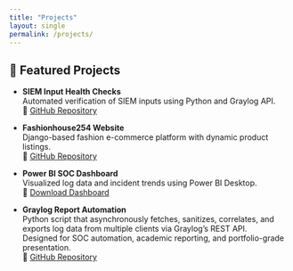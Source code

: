 ```yaml
---
title: "Projects"
layout: single
permalink: /projects/
---
```


## 🚀 Featured Projects

- **SIEM Input Health Checks**  
  Automated verification of SIEM inputs using Python and Graylog API.  
  🔗 [GitHub Repository](https://github.com/KipkosgeiSang22/Automated-Graylog-input-health-check.git)

- **Fashionhouse254 Website**  
  Django-based fashion e-commerce platform with dynamic product listings.  
  🔗 [GitHub Repository](https://github.com/KipkosgeiSang22/Fashionhouse254.git)

- **Power BI SOC Dashboard**  
  Visualized log data and incident trends using Power BI Desktop.  
  📎 [Download Dashboard](https://drive.google.com/file/d/1F6EnuJYH0ZWnb5Y8nXYDPPmkYKubEyzU/view?usp=drivesdk)

- **Graylog Report Automation**  
  Python script that asynchronously fetches, sanitizes, correlates, and exports log data from multiple clients via Graylog’s REST API.  
  Designed for SOC automation, academic reporting, and portfolio-grade presentation.  
  🔗 [GitHub Repository](https://github.com/KipkosgeiSang22/Graylog-Report-Automation.git)
